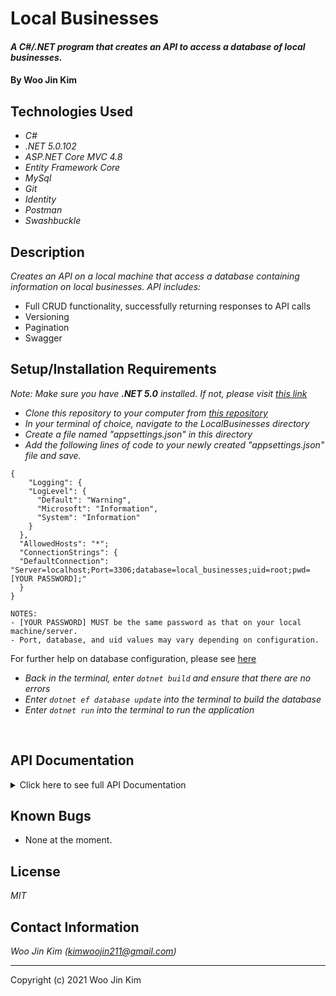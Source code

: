 # Local Businesses

#### _A C#/.NET program that creates an API to access a database of local businesses._

#### By **Woo Jin Kim**

## Technologies Used

* _C#_
* _.NET 5.0.102_
* _ASP.NET Core MVC 4.8_
* _Entity Framework Core_
* _MySql_
* _Git_
* _Identity_
* _Postman_
* _Swashbuckle_

## Description
_Creates an API on a local machine that access a database containing information on local businesses. API includes:_

* Full CRUD functionality, successfully returning responses to API calls
* Versioning
* Pagination 
* Swagger

## Setup/Installation Requirements

_Note: Make sure you have **.NET 5.0** installed. If not, please visit [this link](https://dotnet.microsoft.com/download/dotnet/5.0)_

* _Clone this repository to your computer from [this repository](https://github.com/kimwoojin211/LocalBusinesses.Solution.git)_
* _In your terminal of choice, navigate to the LocalBusinesses directory_
* _Create a file named "appsettings.json" in this directory_
* _Add the following lines of code to your newly created "appsettings.json" file and save._
```
{
    "Logging": {
    "LogLevel": {
      "Default": "Warning",
      "Microsoft": "Information",
      "System": "Information"
    }
  },
  "AllowedHosts": "*";
  "ConnectionStrings": {
  "DefaultConnection": "Server=localhost;Port=3306;database=local_businesses;uid=root;pwd=[YOUR PASSWORD];"
  }
}
```
```
NOTES:
- [YOUR PASSWORD] MUST be the same password as that on your local machine/server.
- Port, database, and uid values may vary depending on configuration.
```
For further help on database configuration, please see [here](https://www.learnhowtoprogram.com/c-and-net/getting-started-with-c/installing-and-configuring-mysql)
<br>

* _Back in the terminal, enter `dotnet build` and ensure that there are no errors_
* _Enter `dotnet ef database update` into the terminal to build the database_ <br>
* _Enter `dotnet run` into the terminal to run the application_
<br>


##  API Documentation
<details>
<summary>Click here to see full API Documentation</h2></summary>

----
  _Note: This application features [Swagger](swagger.io). To view the documentation on SwaggerUI, please ensure the application is running (run the command `dotnet run` in the terminal) and open [this link](http://localhost:5000/swagger/index.html) in your browser._

### <ul><li> **Base URL** </ul></li> 
```
http://localhost/5000 
or 
https://localhost/5001
```
### <ul><li> **HTTP Requests:** </ul></li>
  
```
GET /api/businesses
POST /api/businesses
GET /api/businesses/{id}
PUT /api/businesses/{id}
DELETE /api/businesses/{id}
```
  
### <ul><li>  **URL Parameters** </ul></li>

| Parameter | Type | Default | Required | Description |
| :---: | :---: | :---: | :---: | --- |
| name | string | none | false | Return businesses that match queried name.| 
| category | string | none | false | Return businesses that match the queried category.| 
| hoursopen | string | none | false | Return businesses that have an Open time earlier than queried. |
| hoursclose | string | none | false | Return businesses that have a closing time later than queried.  |
| page | string | none | false | Determines which page businesses is displayed. See Pagination section for more details   |
| pageSize | string | none | false | Determines how many businesses are displayed per page. See Pagination section for more details   |

### Example Query
```
https://localhost:5000/api/Businesses/?name=Mama's&hoursopen=0800
```

### <ul><li> **Sample Response** </ul></li>

```
  {
    "businessId": 5,
    "name": "Mama's",
    "category": "Restaurant",
    "ownedBy": "Cooking Mama",
    "address": "5 Mom St.",
    "phoneNumber": "180000085",
    "hoursOpen": "05:00",
    "hoursClose": "23:00"
  }
```

### <ul><li> **Pagination** </ul></li>
_If you would like to view the database in pages, add the `page` parameter to your query._
_By default, each page will display up to 20 businesses. To modify the number of businesses shown per page, please add the `pageSize` parameter_

### Example Query
```
https://localhost:5000/api/businesses/?page=1&pageSize=42
```
</details>

## Known Bugs

* None at the moment.

## License

_MIT_

## Contact Information

_Woo Jin Kim (kimwoojin211@gmail.com)_
<hr>
Copyright (c) 2021 Woo Jin Kim
